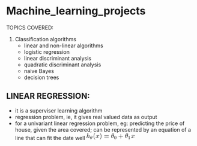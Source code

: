 # Machine_learning_projects

TOPICS COVERED:
<ol>
  <li>Classification algorithms
   <ul>
     <li> linear and non-linear algorithms
     <li> logistic regression
     <li> linear discriminant analysis
     <li> quadratic discriminant analysis
     <li> naive Bayes
     <li> decision trees
   </ul>
</ol>

## LINEAR REGRESSION:
- it is a superviser learning algorithm
- regression problem, ie, it gives real valued data as output
- for a univariant linear regression problem, eg: predicting the price of house, given the area covered; can be represented by an equation of a line that can fit the date well
![linear regression equation](https://github.com/anjaliasha123/Machine_learning_projects/blob/master/imgs/eq1.gif?raw=true)
